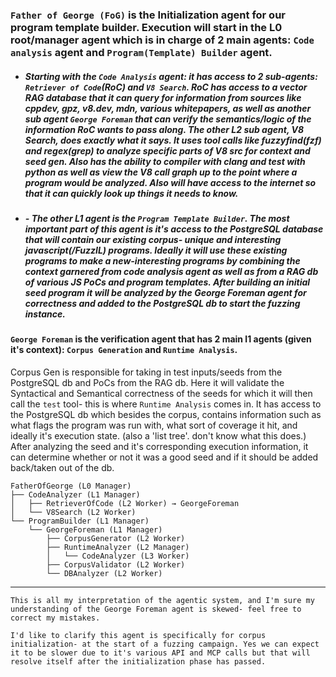 ### `Father of George (FoG)` is the Initialization agent for our program template builder. Execution will start in the L0 root/manager agent which is in charge of 2 main agents: `Code analysis` agent and `Program(Template) Builder` agent. 
* ##### Starting with the `Code Analysis` agent: it has access to 2 sub-agents: `Retriever of Code`(RoC) and `V8 Search`. RoC has access to a vector RAG database that it can query for information from sources like cppdev, gpz, v8.dev, mdn, various whitepapers, as well as another sub agent `George Foreman` that can verify the semantics/logic of the information RoC wants to pass along. The other L2 sub agent, V8 Search, does exactly what it says. It uses tool calls like fuzzyfind(fzf) and regex(grep) to analyze specific parts of V8 src for context and seed gen. Also has the ability to compiler with clang and test with python as well as view the V8 call graph up to the point where a program would be analyzed. Also will have access to the internet so that it can quickly look up things it needs to know.
* ##### - The other L1 agent is the `Program Template Builder`. The most important part of this agent is it's access to the PostgreSQL database that will contain our existing corpus- unique and interesting javascript(/FuzzIL) programs. Ideally it will use these existing programs to make a new-interesting programs by combining the context garnered from code analysis agent as well as from a RAG db of various JS PoCs and program templates. After building an initial seed program it will be analyzed by the George Foreman agent for correctness and added to the PostgreSQL db to start the fuzzing instance. 


#### `George Foreman` is the verification agent that has 2 main l1 agents (given it's context): `Corpus Generation` and `Runtime Analysis`. 
Corpus Gen is responsible for taking in test inputs/seeds from the PostgreSQL db and PoCs from the RAG db. Here it will validate the Syntactical and Semantical correctness of the seeds for which it will then call the `test` tool- this is where `Runtime Analysis` comes in. 
It has access to the PostgreSQL db which besides the corpus, contains information such as what flags the program was run with, what sort of coverage it hit, and ideally it's execution state. (also a 'list tree'. don't know what this does.) After analyzing the seed and it's corresponding execution information, it can determine whether or not it was a good seed and if it should be added back/taken out of the db. 

```
FatherOfGeorge (L0 Manager)
├── CodeAnalyzer (L1 Manager)
│   ├── RetrieverOfCode (L2 Worker) → GeorgeForeman
│   └── V8Search (L2 Worker)
└── ProgramBuilder (L1 Manager)
    └── GeorgeForeman (L1 Manager)
        ├── CorpusGenerator (L2 Worker)
        ├── RuntimeAnalyzer (L2 Manager)
        │   └── CodeAnalyzer (L3 Worker)
        ├── CorpusValidator (L2 Worker)
        └── DBAnalyzer (L2 Worker)
```

---

```
This is all my interpretation of the agentic system, and I'm sure my understanding of the George Foreman agent is skewed- feel free to correct my mistakes.

I'd like to clarify this agent is specifically for corpus initialization- at the start of a fuzzing campaign. Yes we can expect it to be slower due to it's various API and MCP calls but that will resolve itself after the initialization phase has passed.
```